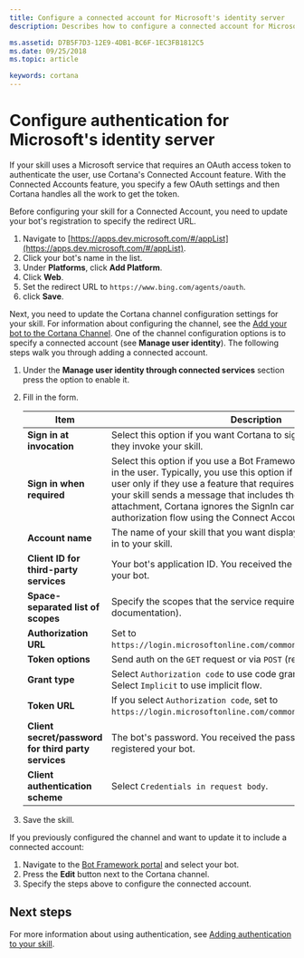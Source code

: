 ```yaml
---
title: Configure a connected account for Microsoft's identity server
description: Describes how to configure a connected account for Microsoft's identify service in Cortana's channel configuration settings.

ms.assetid: D7B5F7D3-12E9-4DB1-BC6F-1EC3FB1812C5
ms.date: 09/25/2018
ms.topic: article

keywords: cortana
--- 
```


# Configure authentication for Microsoft's identity server

If your skill uses a Microsoft service that requires an OAuth access token to authenticate the user, use Cortana's Connected Account feature. With the Connected Accounts feature, you specify a few OAuth settings and then Cortana handles all the work to get the token.

Before configuring your skill for a Connected Account, you need to update your bot's registration to specify the redirect URL.

1. Navigate to [https://apps.dev.microsoft.com/#/appList](https://apps.dev.microsoft.com/#/appList).
2. Click your bot's name in the list. 
3. Under **Platforms**, click **Add Platform**.
4. Click **Web**.
5. Set the redirect URL to `https://www.bing.com/agents/oauth`. 
6. click **Save**.


Next, you need to update the Cortana channel configuration settings for your skill. For information about configuring the channel, see the [Add your bot to the Cortana Channel](https://docs.microsoft.com/azure/bot-service/bot-service-channel-connect-cortana?view=azure-bot-service-3.0). One of the channel configuration options is to specify a connected account (see **Manage user identity**). The following steps walk you through adding a connected account.

1. Under the **Manage user identity through connected services** section press the option to enable it.
2. Fill in the form.  
  
	| Item | Description  |
 	|------|--------------|
	| **Sign in at invocation** | Select this option if you want Cortana to sign in the user at the time they invoke your skill.
	| **Sign in when required** | Select this option if you use a Bot Framework's SignIn card to sign in the user. Typically, you use this option if you want to sign in the user only if they use a feature that requires authentication. When your skill sends a message that includes the SignIn card as an attachment, Cortana ignores the SignIn card and performs the authorization flow using the Connect Account settings. |
	| **Account name** | The name of your skill that you want displayed when the user signs in to your skill. |
	| **Client ID for third-party services** | Your bot's application ID. You received the ID when you registered your bot. |
	| **Space-separated list of scopes** | Specify the scopes that the service requires (see the service's documentation). |
	| **Authorization URL** | Set to `https://login.microsoftonline.com/common/oauth2/v2.0/authorize`. |
	| **Token options** | Send auth on the `GET` request or via `POST` (recommended). |
	| **Grant type** | Select `Authorization code` to use code grant flow (recommended). Select `Implicit` to use implicit flow. |
	| **Token URL** | If you select `Authorization code`, set to `https://login.microsoftonline.com/common/oauth2/v2.0/token`. |
	| **Client secret/password for third party services** | The bot's password. You received the password when you registered your bot. |
	| **Client authentication scheme** | Select `Credentials in request body`. |

  
3. Save the skill.

If you previously configured the channel and want to update it to include a connected account:

1. Navigate to the [Bot Framework portal](https://dev.botframework.com/bots) and select your bot.
2. Press the **Edit** button next to the Cortana channel.
3. Specify the steps above to configure the connected account.



<!--

The following are the tasks you need to do to use Microsoft identity as a connected account in your skill. 

1. Register your skill in the Microsoft ecosystem.
2. Update your skill to use connected accounts. 

#### Register your skill in the Microsoft ecosystem

If you created a bot and registered it with Bot Framework, it is already registered in the Microsoft ecosystem. If not, the following steps show you how to register a new skill in the Microsoft ecosystem.

1. Navigate to [https://apps.dev.microsoft.com/portal/quickstart](https://apps.dev.microsoft.com/portal/quickstart).
2. Click **Web**.
3. Provide the following information:
	1. **Application Name** 
	2. **Contact Email**
3. Click **Create**.
4. Enter `https://www.bing.com/agents/oauth` as the redirect URL and save.
5. Click **go to settings** to continue configuring your skill.
6. On the configuration page, click **Generate new password** to generate an application secret. Make sure to save it somewhere safe!

If you already registered your bot, you need to edit the registration to add the redirect URL. To add authentication support to an already registered bot, follow these steps.

1. Navigate to [https://apps.dev.microsoft.com/#/appList](https://apps.dev.microsoft.com/#/appList).
2. Select your bot from the list of apps. 
3. Under **Platforms**, click **Add Platform**.
4. Click **Web**.
5. Set the redirect URL to `https://www.bing.com/agents/oauth` and click **Save**.
6. The password used for authentication is your bot's password. 

-->



## Next steps

For more information about using authentication, see [Adding authentication to your skill](authentication.md).
